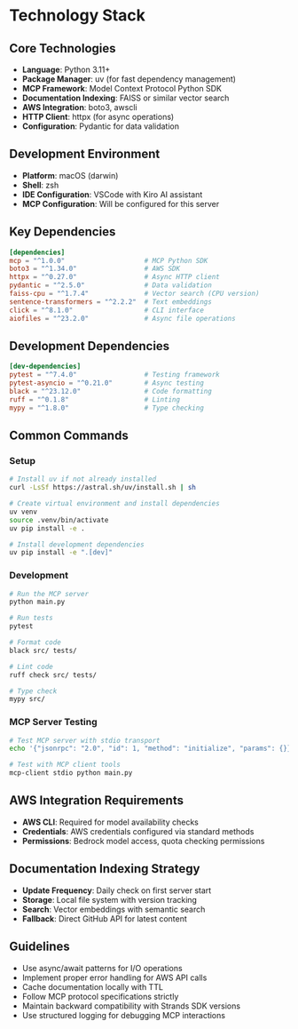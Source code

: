 # Technology Stack

## Core Technologies
- **Language**: Python 3.11+
- **Package Manager**: uv (for fast dependency management)
- **MCP Framework**: Model Context Protocol Python SDK
- **Documentation Indexing**: FAISS or similar vector search
- **AWS Integration**: boto3, awscli
- **HTTP Client**: httpx (for async operations)
- **Configuration**: Pydantic for data validation

## Development Environment
- **Platform**: macOS (darwin)
- **Shell**: zsh
- **IDE Configuration**: VSCode with Kiro AI assistant
- **MCP Configuration**: Will be configured for this server

## Key Dependencies
```toml
[dependencies]
mcp = "^1.0.0"                    # MCP Python SDK
boto3 = "^1.34.0"                 # AWS SDK
httpx = "^0.27.0"                 # Async HTTP client
pydantic = "^2.5.0"               # Data validation
faiss-cpu = "^1.7.4"              # Vector search (CPU version)
sentence-transformers = "^2.2.2"  # Text embeddings
click = "^8.1.0"                  # CLI interface
aiofiles = "^23.2.0"              # Async file operations
```

## Development Dependencies
```toml
[dev-dependencies]
pytest = "^7.4.0"                 # Testing framework
pytest-asyncio = "^0.21.0"        # Async testing
black = "^23.12.0"                # Code formatting
ruff = "^0.1.8"                   # Linting
mypy = "^1.8.0"                   # Type checking
```

## Common Commands

### Setup
```bash
# Install uv if not already installed
curl -LsSf https://astral.sh/uv/install.sh | sh

# Create virtual environment and install dependencies
uv venv
source .venv/bin/activate
uv pip install -e .

# Install development dependencies
uv pip install -e ".[dev]"
```

### Development
```bash
# Run the MCP server
python main.py

# Run tests
pytest

# Format code
black src/ tests/

# Lint code
ruff check src/ tests/

# Type check
mypy src/
```

### MCP Server Testing
```bash
# Test MCP server with stdio transport
echo '{"jsonrpc": "2.0", "id": 1, "method": "initialize", "params": {}}' | python main.py

# Test with MCP client tools
mcp-client stdio python main.py
```

## AWS Integration Requirements
- **AWS CLI**: Required for model availability checks
- **Credentials**: AWS credentials configured via standard methods
- **Permissions**: Bedrock model access, quota checking permissions

## Documentation Indexing Strategy
- **Update Frequency**: Daily check on first server start
- **Storage**: Local file system with version tracking
- **Search**: Vector embeddings with semantic search
- **Fallback**: Direct GitHub API for latest content

## Guidelines
- Use async/await patterns for I/O operations
- Implement proper error handling for AWS API calls
- Cache documentation locally with TTL
- Follow MCP protocol specifications strictly
- Maintain backward compatibility with Strands SDK versions
- Use structured logging for debugging MCP interactions